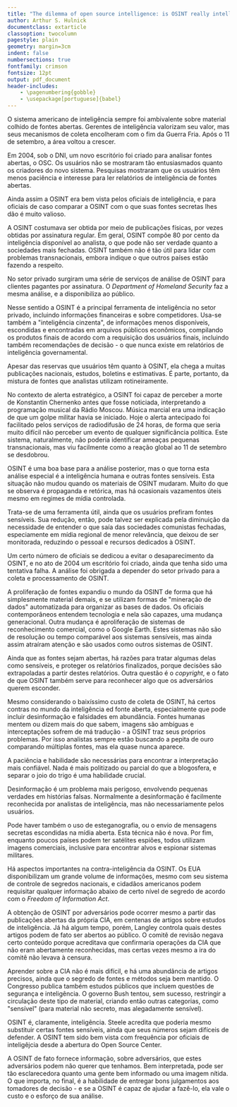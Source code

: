 ```yaml
---
title: "The dilemma of open source intelligence: is OSINT really intelligence?"
author: Arthur S. Hulnick
documentclass: extarticle
classoption: twocolumn
pagestyle: plain
geometry: margin=3cm
indent: false
numbersections: true
fontfamily: crimson
fontsize: 12pt
output: pdf_document
header-includes:
	- \pagenumbering{gobble}
	- \usepackage[portuguese]{babel}
---
```

O sistema americano de inteligência sempre foi ambivalente sobre material colhido de fontes abertas. Gerentes de inteligência valorizam seu valor, mas seus mecanismos de coleta encolheram com o fim da Guerra Fria. Após o 11 de setembro, a área voltou a crescer.

Em 2004, sob o DNI, um novo escritório foi criado para analisar fontes abertas, o OSC. Os usuários não se mostraram tão entusiasmados quanto os criadores do novo sistema. Pesquisas mostraram que os usuários têm menos paciência e interesse para ler relatórios de inteligência de fontes abertas.

Ainda assim a OSINT era bem vista pelos oficiais de inteligência, e para oficiais de caso comparar a OSINT com o que suas fontes secretas lhes dão é muito valioso.

A OSINT costumava ser obtida por meio de publicações físicas, por vezes obtidas por assinatura regular. Em geral, OSINT compõe 80 por cento da inteligência disponível ao analista, o que pode não ser verdade quanto a sociedades mais fechadas. OSINT também não é tão útil para lidar com problemas transnacionais, embora indique o que outros países estão fazendo a respeito.

No setor privado surgiram uma série de serviços de análise de OSINT para clientes pagantes por assinatura. O *Department of Homeland Security* faz a mesma análise, e a disponibiliza ao público.

Nesse sentido a OSINT é a principal ferramenta de inteligência no setor privado, incluindo informações financeiras e sobre competidores. Usa-se também a "inteligência cinzenta", de informações menos disponíveis, escondidas e encontradas em arquivos públicos econômicos, compilando os produtos finais de acordo com a requisição dos usuários finais, incluindo também recomendações de decisão - o que nunca existe em relatórios de inteligência governamental.

Apesar das reservas que usuários têm quanto à OSINT, ela chega a muitas publicações nacionais, estudos, boletins e estimativas. É parte, portanto, da mistura de fontes que analistas utilizam rotineiramente.

No contexto de alerta estratégico, a OSINT foi capaz de perceber a morte de Konstantin Chernenko antes que fosse noticiada, interpretando a programação musical da Rádio Moscou. Música marcial era uma indicação de que um golpe militar havia se iniciado. Hoje o alerta antecipado foi facilitado pelos serviços de radiodifusão de 24 horas, de forma que seria muito difícil não perceber um evento de qualquer significância política. Este sistema, naturalmente, não poderia identificar ameaças pequenas transnacionais, mas viu facilmente como a reação global ao 11 de setembro se desdobrou.

OSINT é uma boa base para a análise posterior, mas o que torna esta análise especial é a inteligência humana e outras fontes sensíveis. Esta situação não mudou quando os materiais de OSINT mudaram. Muito do que se observa é propaganda e retórica, mas há ocasionais vazamentos úteis mesmo em regimes de mídia controlada.

Trata-se de uma ferramenta útil, ainda que os usuários prefiram fontes sensíveis. Sua redução, então, pode talvez ser explicada pela diminuição da necessidade de entender o que saía das sociedades comunistas fechadas, especiamente em mídia regional de menor relevância, que deixou de ser monitorada, reduzindo o pessoal e recursos dedicados à OSINT.

Um certo número de oficiais se dedicou a evitar o desaparecimento da OSINT, e no ato de 2004 um escritório foi criado, ainda que tenha sido uma tentativa falha. A análise foi obrigada a depender do setor privado para a coleta e processamento de OSINT.

A proliferação de fontes expandiu o mundo da OSINT de forma que há simplesmente material demais, e se utilizam formas de "mineração de dados" automatizada para organizar as bases de dados. Os oficiais contemporâneos entendem tecnologia e nela são capazes, uma mudança generacional. Outra mudança é  aproliferação de sistemas de reconhecimento comercial, como o Google Earth. Estes sistemas não são de resolução ou tempo comparável aos sistemas sensíveis, mas ainda assim atraíram atenção e são usados como outros sistemas de OSINT.

Ainda que as fontes sejam abertas, há razões para tratar algumas delas como sensíveis, e proteger os relatórios finalizados, porque decisões são extrapoladas a partir destes relatórios. Outra questão é o *copyright*, e o fato de que OSINT também serve para reconhecer algo que os adversários querem esconder.

Mesmo considerando o baixíssimo custo de coleta de OSINT, há certos contras no mundo da inteligência ed fonte aberta, especialmente que pode incluir desinformação e falsidades em abundância. Fontes humanas mentem ou dizem mais do que sabem, imagens são ambíguas e interceptações sofrem de má tradução - a OSINT traz seus próprios problemas. Por isso analistas sempre estão buscando a pepita de ouro comparando múltiplas fontes, mas ela quase nunca aparece.

A paciência e habilidade são necessárias para encontrar a interpretação mais confiável. Nada é mais politizado ou parcial do que a blogosfera, e separar o joio do trigo é uma habilidade crucial.

Desinformação é um problema mais perigoso, envolvendo pequenas verdades em histórias falsas. Normalmente a desinformação é facilmente reconhecida por analistas de inteligência, mas não necessariamente pelos usuários.

Pode haver também o uso de esteganografia, ou o envio de mensagens secretas escondidas na mídia aberta. Esta técnica não é nova. Por fim, enquanto poucos países podem ter satélites espiões, todos utilizam imagens comerciais, inclusive para encontrar alvos e espionar sistemas militares.

Há aspectos importantes na contra-inteligência da OSINT. Os EUA disponibilizam um grande volume de informações, mesmo com seu sistema de controle de segredos nacionais, e cidadãos americanos podem requisitar qualquer informação abaixo de certo nível de segredo de acordo com o *Freedom of Information Act*.

A obtenção de OSINT por adversários pode ocorrer mesmo a partir das publicações abertas da própria CIA, em centenas de artigos sobre estudos de inteligência. Já há algum tempo, porém, Langley controla quais destes artigos podem de fato ser abertos ao público. O comitê de revisão negava certo conteúdo porque acreditava que confirmaria operações da CIA que não eram abertamente reconhecidas, mas certas vezes mesmo a ira do comitê não levava à censura.

Aprender sobre a CIA não é mais difícil, e há uma abundância de artigos precisos, ainda que o segredo de fontes e métodos seja bem mantido. O Congresso publica também estudos públicos que incluem questões de segurança e inteligência. O governo Bush tentou, sem sucesso, restringir a circulação deste tipo de material, criando então outras categorias, como "sensível" (para material não secreto, mas alegadamente sensível).

OSINT é, claramente, inteligência. Steele acredita que poderia mesmo substituir certas fontes sensíveis, ainda que seus números sejam difíceis de defender. A OSINT tem sido bem vista com frequência por oficiais de inteligêjcia desde a abertura do Open Source Center.

A OSINT de fato fornece informação, sobre adversários, que estes adversários podem não querer que tenhamos. Bem interpretada, pode ser tão esclarecedora quanto uma gente bem informado ou uma imagem nítida. O que importa, no final, é a habilidade de entregar bons julgamentos aos tomadores de decisão - e se a OSINT é capaz de ajudar a fazê-lo, ela vale o custo e o esforço de sua análise.